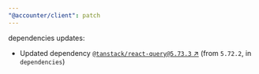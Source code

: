 ```yaml
---
"@accounter/client": patch
---
```

dependencies updates:
  - Updated dependency [`@tanstack/react-query@5.73.3` ↗︎](https://www.npmjs.com/package/@tanstack/react-query/v/5.73.3) (from `5.72.2`, in `dependencies`)
